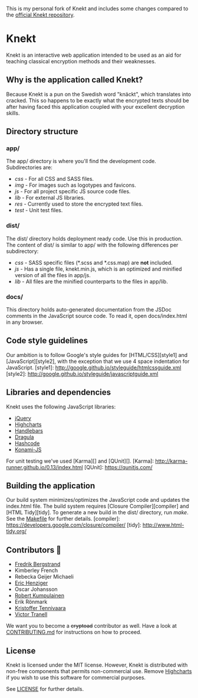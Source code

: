 This is my personal fork of Knekt and includes some changes compared to the [official Knekt repository](https://github.com/TDDD96-2016-Gr10/Knekt).

# Knekt

Knekt is an interactive web application intended to be used as an aid
for teaching classical encryption methods and their weaknesses.

## Why is the application called Knekt?
Because Knekt is a pun on the Swedish word "knäckt", which translates into
cracked. This so happens to be exactly what the encrypted texts should be after
having faced this application coupled with your excellent decryption skills.

## Directory structure
### app/
The app/ directory is where you'll find the development code.
Subdirectories are:
  * *css* - For all CSS and SASS files.
  * *img* - For images such as logotypes and favicons.
  * *js* - For all project specific JS source code files.
  * *lib* - For external JS libraries.
  * *res* - Currently used to store the encrypted text files.
  * *test* - Unit test files.
 
### dist/
The dist/ directory holds deployment ready code. Use this in production.
The content of dist/ is similar to app/ with the following differences
per subdirectory:
  * *css* - SASS specific files (*.scss and *.css.map) are __not__ included.
  * *js* - Has a single file, knekt.min.js, which is an optimized and minified version of all the files in app/js.
  * *lib* - All files are the minified counterparts to the files in app/lib.

### docs/
This directory holds auto-generated documentation from the JSDoc
comments in the JavaScript source code. To read it, open docs/index.html
in any browser.

## Code style guidelines
Our ambition is to follow Google's style guides for [HTML/CSS][style1]
and [JavaScript][style2], with the exception that we use 4 space
indentation for JavaScript.
[style1]: http://google.github.io/styleguide/htmlcssguide.xml
[style2]: http://google.github.io/styleguide/javascriptguide.xml

## Libraries and dependencies

Knekt uses the following JavaScript libraries:
  * [jQuery](https://jquery.com/)
  * [Highcharts](http://www.highcharts.com/)
  * [Handlebars](http://handlebarsjs.com/)
  * [Dragula](http://bevacqua.github.io/dragula/)
  * [Hashcode](https://github.com/stuartbannerman/hashcode)
  * [Konami-JS](https://github.com/snaptortoise/konami-js)
  
For unit testing we've used [Karma][] and [QUnit][].
[Karma]: http://karma-runner.github.io/0.13/index.html
[QUnit]: https://qunitjs.com/

## Building the application
Our build system minimizes/optimizes the JavaScript code and updates the index.html file.
The build system requires [Closure Compiler][compiler] and [HTML Tidy][tidy].
To generate a new build in the dist/ directory, run *make*. See the
[Makefile](Makefile) for further details.
[compiler]: https://developers.google.com/closure/compiler/
[tidy]: http://www.html-tidy.org/

## Contributors :frog:
- [Fredrik Bergstrand](https://github.com/fredrikbergstrand)
- Kimberley French
- Rebecka Geijer Michaeli
- [Eric Henziger](https://github.com/henziger)
- Oscar Johansson
- [Robert Kumpulainen](https://github.com/robrnen)
- Erik Rönmark
- [Kristoffer Tennivaara](https://github.com/KristofferTennivaara)
- [Victor Tranell](https://github.com/victortranell)

We want you to become a ~~cryptoad~~ contributor as well. Have a look at
[CONTRIBUTING.md](CONTRIBUTING.md) for instructions on how to proceed.

## License
Knekt is licensed under the MIT license. However, Knekt is distributed
with non-free components that permits non-commercial use. Remove
[Highcharts](https://highcharts.com) if you wish to use this software for
commercial purposes.

See [LICENSE](LICENSE.txt) for further details.
